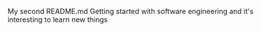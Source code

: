 My second README.md
Getting started with software engineering and it's interesting to learn new things 
